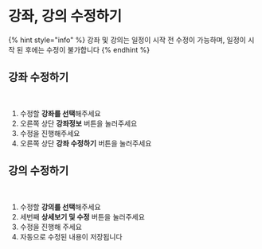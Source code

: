 # 강좌, 강의 수정하기

{% hint style="info" %}
강좌 및 강의는 일정이 시작 전 수정이 가능하며, 일정이 시작 된 후에는 수정이 불가합니다
{% endhint %}

## 강좌 수정하기&#x20;

<figure><img src="../../../.gitbook/assets/스크린샷 2024-01-03 오후 6.43.53 (1).png" alt=""><figcaption></figcaption></figure>

1. 수정할 **강좌를 선택**해주세요&#x20;
2. 오른쪽 상단 **강좌정보** 버튼을 눌러주세요&#x20;
3. 수정을 진행해주세요&#x20;
4. 오른쪽 상단 **강좌 수정하기** 버튼을 눌러주세요&#x20;



## 강의 수정하기&#x20;

<figure><img src="../../../.gitbook/assets/스크린샷 2024-01-03 오후 6.50.52.png" alt=""><figcaption></figcaption></figure>

1. 수정할 **강의를 선택**해주세요&#x20;
2. 세번째 **상세보기 및 수정** 버튼을 눌러주세요&#x20;
3. 수정을 진행해 주세요&#x20;
4. 자동으로 수정된 내용이 저장됩니다&#x20;
